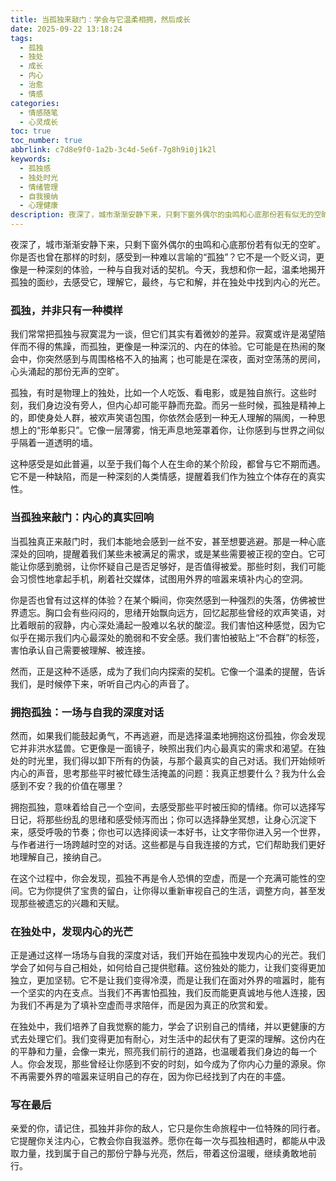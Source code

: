 ```yaml
---
title: 当孤独来敲门：学会与它温柔相拥，然后成长
date: 2025-09-22 13:18:24
tags:
  - 孤独
  - 独处
  - 成长
  - 内心
  - 治愈
  - 情感
categories:
  - 情感随笔
  - 心灵成长
toc: true
toc_number: true
abbrlink: c7d8e9f0-1a2b-3c4d-5e6f-7g8h9i0j1k2l
keywords:
  - 孤独感
  - 独处时光
  - 情绪管理
  - 自我接纳
  - 心理健康
description: 夜深了，城市渐渐安静下来，只剩下窗外偶尔的虫鸣和心底那份若有似无的空旷。你是否也曾在那样的时刻，感受到一种难以言喻的“孤独”？它不是一个贬义词，更像是一种深刻的体验，一种与自我对话的契机。今天，我想和你一起，温柔地揭开孤独的面纱，去感受它，理解它，最终，与它和解，并在独处中找到内心的光芒。
---
```


夜深了，城市渐渐安静下来，只剩下窗外偶尔的虫鸣和心底那份若有似无的空旷。你是否也曾在那样的时刻，感受到一种难以言喻的“孤独”？它不是一个贬义词，更像是一种深刻的体验，一种与自我对话的契机。今天，我想和你一起，温柔地揭开孤独的面纱，去感受它，理解它，最终，与它和解，并在独处中找到内心的光芒。

### 孤独，并非只有一种模样

我们常常把孤独与寂寞混为一谈，但它们其实有着微妙的差异。寂寞或许是渴望陪伴而不得的焦躁，而孤独，更像是一种深沉的、内在的体验。它可能是在热闹的聚会中，你突然感到与周围格格不入的抽离；也可能是在深夜，面对空荡荡的房间，心头涌起的那份无声的空旷。

孤独，有时是物理上的独处，比如一个人吃饭、看电影，或是独自旅行。这些时刻，我们身边没有旁人，但内心却可能平静而充盈。而另一些时候，孤独是精神上的，即使身处人群，被欢声笑语包围，你依然会感到一种无人理解的隔阂，一种思想上的“形单影只”。它像一层薄雾，悄无声息地笼罩着你，让你感到与世界之间似乎隔着一道透明的墙。

这种感受是如此普遍，以至于我们每个人在生命的某个阶段，都曾与它不期而遇。它不是一种缺陷，而是一种深刻的人类情感，提醒着我们作为独立个体存在的真实性。

### 当孤独来敲门：内心的真实回响

当孤独真正来敲门时，我们本能地会感到一丝不安，甚至想要逃避。那是一种心底深处的回响，提醒着我们某些未被满足的需求，或是某些需要被正视的空白。它可能让你感到脆弱，让你怀疑自己是否足够好，是否值得被爱。那些时刻，我们可能会习惯性地拿起手机，刷着社交媒体，试图用外界的喧嚣来填补内心的空洞。

你是否也曾有过这样的体验？在某个瞬间，你突然感到一种强烈的失落，仿佛被世界遗忘。胸口会有些闷闷的，思绪开始飘向远方，回忆起那些曾经的欢声笑语，对比着眼前的寂静，内心深处涌起一股难以名状的酸涩。我们害怕这种感觉，因为它似乎在揭示我们内心最深处的脆弱和不安全感。我们害怕被贴上“不合群”的标签，害怕承认自己需要被理解、被连接。

然而，正是这种不适感，成为了我们向内探索的契机。它像一个温柔的提醒，告诉我们，是时候停下来，听听自己内心的声音了。

### 拥抱孤独：一场与自我的深度对话

然而，如果我们能鼓起勇气，不再逃避，而是选择温柔地拥抱这份孤独，你会发现它并非洪水猛兽。它更像是一面镜子，映照出我们内心最真实的需求和渴望。在独处的时光里，我们得以卸下所有的伪装，与那个最真实的自己对话。我们开始倾听内心的声音，思考那些平时被忙碌生活掩盖的问题：我真正想要什么？我为什么会感到不安？我的价值在哪里？

拥抱孤独，意味着给自己一个空间，去感受那些平时被压抑的情绪。你可以选择写日记，将那些纷乱的思绪和感受倾泻而出；你可以选择静坐冥想，让身心沉淀下来，感受呼吸的节奏；你也可以选择阅读一本好书，让文字带你进入另一个世界，与作者进行一场跨越时空的对话。这些都是与自我连接的方式，它们帮助我们更好地理解自己，接纳自己。

在这个过程中，你会发现，孤独不再是令人恐惧的空虚，而是一个充满可能性的空间。它为你提供了宝贵的留白，让你得以重新审视自己的生活，调整方向，甚至发现那些被遗忘的兴趣和天赋。

### 在独处中，发现内心的光芒

正是通过这样一场场与自我的深度对话，我们开始在孤独中发现内心的光芒。我们学会了如何与自己相处，如何给自己提供慰藉。这份独处的能力，让我们变得更加独立，更加坚韧。它不是让我们变得冷漠，而是让我们在面对外界的喧嚣时，能有一个坚实的内在支点。当我们不再害怕孤独，我们反而能更真诚地与他人连接，因为我们不再是为了填补空虚而寻求陪伴，而是因为真正的欣赏和爱。

在独处中，我们培养了自我觉察的能力，学会了识别自己的情绪，并以更健康的方式去处理它们。我们变得更加有耐心，对生活中的起伏有了更深的理解。这份内在的平静和力量，会像一束光，照亮我们前行的道路，也温暖着我们身边的每一个人。你会发现，那些曾经让你感到不安的时刻，如今成为了你内心力量的源泉。你不再需要外界的喧嚣来证明自己的存在，因为你已经找到了内在的丰盛。

### 写在最后

亲爱的你，请记住，孤独并非你的敌人，它只是你生命旅程中一位特殊的同行者。它提醒你关注内心，它教会你自我滋养。愿你在每一次与孤独相遇时，都能从中汲取力量，找到属于自己的那份宁静与光亮，然后，带着这份温暖，继续勇敢地前行。